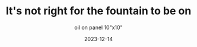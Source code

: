 ---
weight: 8
images:
- https://www.instagram.com/p/C07WkhZvsin/media/?size=l


title: It's not right for the fountain to be on
subtitle: oil on panel 10"x10"
multipleColumn: true
date: 2023-12-14
tags:
- archive # all posts
- painting
- oil
---